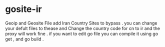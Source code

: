 # gosite-ir
Geoip and Geosite File add Iran Country Sites to bypass . you can change your defult files to thease and Change the country code for cn to ir and the proxy will work fine .
if you want to edit go file you can compile it using go get , and go build .
